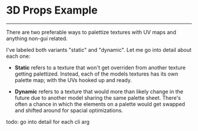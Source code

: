 # 3D Props Example #
----

There are two preferable ways to palettize textures with UV maps and anything non-gui related.

I've labeled both variants "static" and "dynamic". Let me go into detail about each one:

* **Static** refers to a texture that won't get overriden from another texture getting palettized. Instead, each of the models textures has its own palette map; with the UVs hooked up and ready.

* **Dynamic** refers to a texture that would more than likely change in the future due to another model sharing the same palette sheet.
There's often a chance in which the elements on a palette would get swapped and shifted around for spacial optimizations.

todo: go into detail for each cli arg